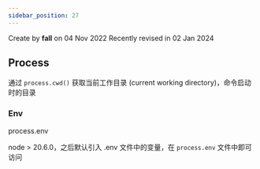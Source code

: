 ```yaml
---
sidebar_position: 27
---
```


Create by **fall** on 04 Nov 2022
Recently revised in 02 Jan 2024

## Process

通过 `process.cwd()` 获取当前工作目录 (current working directory)，命令启动时的目录

### Env

process.env

node > 20.6.0，之后默认引入 .env 文件中的变量，在 `process.env` 文件中即可访问